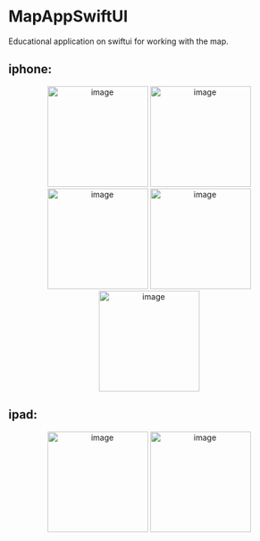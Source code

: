 # MapAppSwiftUI

Educational application on swiftui for working with the map.

## iphone:
<p float="left" align="center">
<img width="180" alt="image" src="https://user-images.githubusercontent.com/34194992/209246827-1087c8a7-0756-4ed9-8c11-3b672dd7d3ab.png">
<img width="180" alt="image" src="https://user-images.githubusercontent.com/34194992/209246789-9d384c6b-1c52-4027-b8f7-f59695cccd33.png">
<img width="180" alt="image" src="https://user-images.githubusercontent.com/34194992/209246733-128f5d8f-445b-4b53-97e0-845a7142cdfd.png">
<img width="180" alt="image" src="https://user-images.githubusercontent.com/34194992/209246764-73382eea-dcb1-4f2f-9d49-d2ce7054cab0.png">
<img width="180" alt="image" src="https://user-images.githubusercontent.com/34194992/209246741-c9dc78ca-7217-4ed9-ac66-4f434458eae8.png">

</p>

## ipad:
<p float="left" align="center">
<img width="180" alt="image" src="https://user-images.githubusercontent.com/34194992/209406396-0add090e-155f-4e7d-84f5-4310cc90bb0b.png">
<img width="180" alt="image" src="https://user-images.githubusercontent.com/34194992/209406429-ab760e78-8aaa-476d-8f80-4a3ad62821fa.png">
</p>
